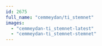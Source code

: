 ```yaml
---
id: 2675
full_name: "cemmeydan/ti_stemnet"
images: 
  - "cemmeydan-ti_stemnet-latest"
  - "cemmeydan-ti_stemnet-stemnet"
---
```


